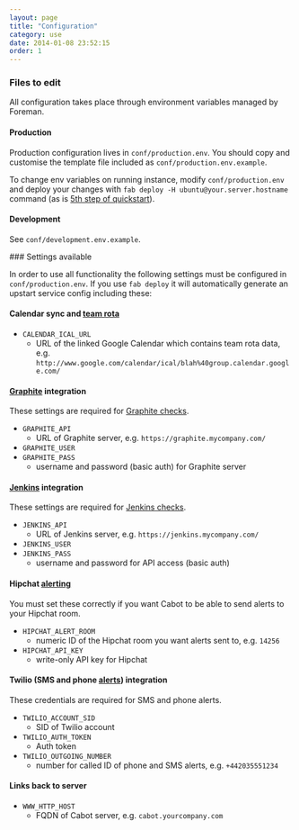 ```yaml
---
layout: page
title: "Configuration"
category: use
date: 2014-01-08 23:52:15
order: 1
---
```


### Files to edit

All configuration takes place through environment variables managed by Foreman.

#### Production

Production configuration lives in `conf/production.env`. You should copy and customise the template file included as `conf/production.env.example`. 

To change env variables on running instance, modify `conf/production.env` and deploy your changes with `fab deploy -H ubuntu@your.server.hostname` command (as is [5th step of quickstart](quickstart.html)).

#### Development

See `conf/development.env.example`.

### Settings available

In order to use all functionality the following settings must be configured in `conf/production.env`. If you use `fab deploy` it will automatically generate an upstart service config including these:

#### Calendar sync and [team rota](rota.html)

*   `CALENDAR_ICAL_URL`
    *   URL of the linked Google Calendar which contains team rota data, e.g. `http://www.google.com/calendar/ical/blah%40group.calendar.google.com/`

#### [Graphite](graphite-checks.html) integration

These settings are required for [Graphite checks](graphite-checks.html).

*   `GRAPHITE_API`
    *   URL of Graphite server, e.g. `https://graphite.mycompany.com/`
*   `GRAPHITE_USER`
*   `GRAPHITE_PASS`
    *   username and password (basic auth) for Graphite server

#### [Jenkins](jenkins-checks.html) integration

These settings are required for [Jenkins checks](jenkins-checks.html).

*   `JENKINS_API`
    *   URL of Jenkins server, e.g. `https://jenkins.mycompany.com/`
*   `JENKINS_USER`
*   `JENKINS_PASS`
    *   username and password for API access (basic auth)

#### Hipchat [alerting](alerting.html)

You must set these correctly if you want Cabot to be able to send alerts to your Hipchat room.

*   `HIPCHAT_ALERT_ROOM`
    *   numeric ID of the Hipchat room you want alerts sent to, e.g. `14256`
*   `HIPCHAT_API_KEY`
    *   write-only API key for Hipchat

#### Twilio (SMS and phone [alerts](alerting.html)) integration

These credentials are required for SMS and phone alerts.

*   `TWILIO_ACCOUNT_SID`
    *   SID of Twilio account
*   `TWILIO_AUTH_TOKEN`
    *   Auth token
*   `TWILIO_OUTGOING_NUMBER`
    *   number for called ID of phone and SMS alerts, e.g. `+442035551234`

#### Links back to server

*   `WWW_HTTP_HOST`
    *   FQDN of Cabot server, e.g. `cabot.yourcompany.com`
